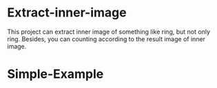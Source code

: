 # Extract-inner-image
This project can extract inner image of something like ring, but not only ring.
Besides, you can counting according to the result image of inner image.

# Simple-Example
